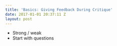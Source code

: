 ```yaml
---
title: 'Basics: Giving Feedback During Critique'
date: 2017-01-01 20:37:11 Z
layout: post
---
```


* Strong / weak
* Start with questions
